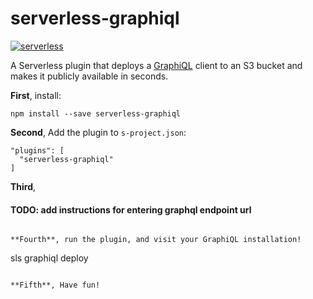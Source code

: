 serverless-graphiql
===================
[![serverless](http://public.serverless.com/badges/v3.svg)](http://www.serverless.com)

A Serverless plugin that deploys a [GraphiQL](https://github.com/graphql/graphiql) client to an S3 bucket and makes it publicly available in seconds.

**First**, install:

```
npm install --save serverless-graphiql
```
**Second**, Add the plugin to `s-project.json`:

```
"plugins": [
  "serverless-graphiql"
]
```
**Third**, 

#### TODO: add instructions for entering graphql endpoint url


```

**Fourth**, run the plugin, and visit your GraphiQL installation!

```
sls graphiql deploy
```

**Fifth**, Have fun!
